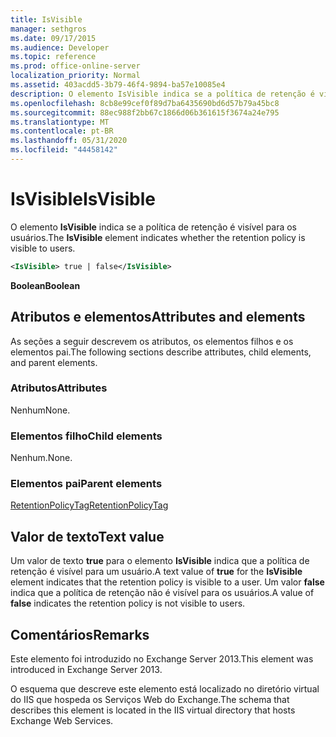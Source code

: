 ```yaml
---
title: IsVisible
manager: sethgros
ms.date: 09/17/2015
ms.audience: Developer
ms.topic: reference
ms.prod: office-online-server
localization_priority: Normal
ms.assetid: 403acdd5-3b79-46f4-9894-ba57e10085e4
description: O elemento IsVisible indica se a política de retenção é visível para os usuários.
ms.openlocfilehash: 8cb8e99cef0f89d7ba6435690bd6d57b79a45bc8
ms.sourcegitcommit: 88ec988f2bb67c1866d06b361615f3674a24e795
ms.translationtype: MT
ms.contentlocale: pt-BR
ms.lasthandoff: 05/31/2020
ms.locfileid: "44458142"
---
```

# <a name="isvisible"></a><span data-ttu-id="fa49d-103">IsVisible</span><span class="sxs-lookup"><span data-stu-id="fa49d-103">IsVisible</span></span>

<span data-ttu-id="fa49d-104">O elemento **IsVisible** indica se a política de retenção é visível para os usuários.</span><span class="sxs-lookup"><span data-stu-id="fa49d-104">The **IsVisible** element indicates whether the retention policy is visible to users.</span></span> 
  
```XML
<IsVisible> true | false</IsVisible>
```

 <span data-ttu-id="fa49d-105">**Boolean**</span><span class="sxs-lookup"><span data-stu-id="fa49d-105">**Boolean**</span></span>
## <a name="attributes-and-elements"></a><span data-ttu-id="fa49d-106">Atributos e elementos</span><span class="sxs-lookup"><span data-stu-id="fa49d-106">Attributes and elements</span></span>

<span data-ttu-id="fa49d-107">As seções a seguir descrevem os atributos, os elementos filhos e os elementos pai.</span><span class="sxs-lookup"><span data-stu-id="fa49d-107">The following sections describe attributes, child elements, and parent elements.</span></span>
  
### <a name="attributes"></a><span data-ttu-id="fa49d-108">Atributos</span><span class="sxs-lookup"><span data-stu-id="fa49d-108">Attributes</span></span>

<span data-ttu-id="fa49d-109">Nenhum</span><span class="sxs-lookup"><span data-stu-id="fa49d-109">None.</span></span>
  
### <a name="child-elements"></a><span data-ttu-id="fa49d-110">Elementos filho</span><span class="sxs-lookup"><span data-stu-id="fa49d-110">Child elements</span></span>

<span data-ttu-id="fa49d-111">Nenhum.</span><span class="sxs-lookup"><span data-stu-id="fa49d-111">None.</span></span>
  
### <a name="parent-elements"></a><span data-ttu-id="fa49d-112">Elementos pai</span><span class="sxs-lookup"><span data-stu-id="fa49d-112">Parent elements</span></span>

[<span data-ttu-id="fa49d-113">RetentionPolicyTag</span><span class="sxs-lookup"><span data-stu-id="fa49d-113">RetentionPolicyTag</span></span>](retentionpolicytag.md)
  
## <a name="text-value"></a><span data-ttu-id="fa49d-114">Valor de texto</span><span class="sxs-lookup"><span data-stu-id="fa49d-114">Text value</span></span>

<span data-ttu-id="fa49d-115">Um valor de texto **true** para o elemento **IsVisible** indica que a política de retenção é visível para um usuário.</span><span class="sxs-lookup"><span data-stu-id="fa49d-115">A text value of **true** for the **IsVisible** element indicates that the retention policy is visible to a user.</span></span> <span data-ttu-id="fa49d-116">Um valor **false** indica que a política de retenção não é visível para os usuários.</span><span class="sxs-lookup"><span data-stu-id="fa49d-116">A value of **false** indicates the retention policy is not visible to users.</span></span> 
  
## <a name="remarks"></a><span data-ttu-id="fa49d-117">Comentários</span><span class="sxs-lookup"><span data-stu-id="fa49d-117">Remarks</span></span>

<span data-ttu-id="fa49d-118">Este elemento foi introduzido no Exchange Server 2013.</span><span class="sxs-lookup"><span data-stu-id="fa49d-118">This element was introduced in Exchange Server 2013.</span></span>
  
<span data-ttu-id="fa49d-119">O esquema que descreve este elemento está localizado no diretório virtual do IIS que hospeda os Serviços Web do Exchange.</span><span class="sxs-lookup"><span data-stu-id="fa49d-119">The schema that describes this element is located in the IIS virtual directory that hosts Exchange Web Services.</span></span>
  

